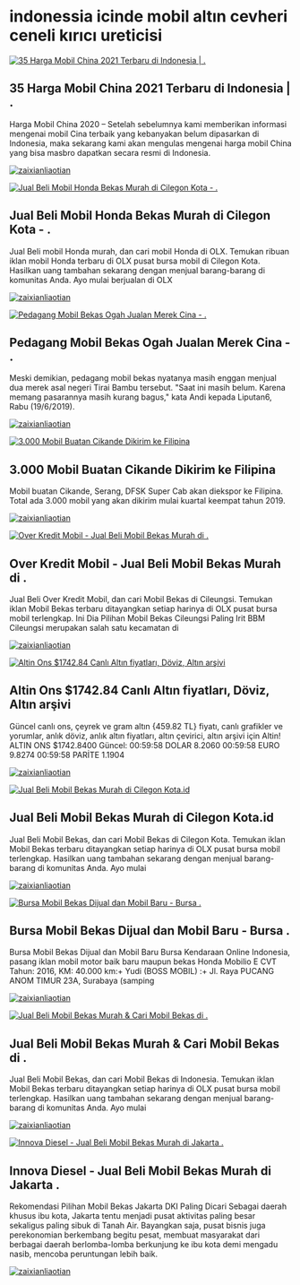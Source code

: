 # indonessia icinde mobil altın cevheri ceneli kırıcı ureticisi
<a href="https://mnn.zoosnet.net/LR/Chatpre.aspx?id=MNN94995150&p=https://topgrinding.com/" target="_blank">![35 Harga Mobil China 2021 Terbaru di Indonesia | .](https://github.com/technlg/images/blob/main/60.jpg)</a>
## 35 Harga Mobil China 2021 Terbaru di Indonesia | .
Harga Mobil China 2020 – Setelah sebelumnya kami memberikan informasi mengenai mobil Cina terbaik yang kebanyakan belum dipasarkan di Indonesia, maka sekarang kami akan mengulas mengenai harga mobil China yang bisa masbro dapatkan secara resmi di Indonesia. 
<a href="https://mnn.zoosnet.net/LR/Chatpre.aspx?id=MNN94995150&p=https://topgrinding.com/" target="_blank"><img src="https://github.com/technlg/images/raw/main/chat11.jpg" alt="zaixianliaotian"/></a><a href="//whatsapp.shibangsoft.com/WhatsApp.php" ><img src="https://github.com/technlg/images/raw/main/chat11.png" alt=""></a>
<a href="https://mnn.zoosnet.net/LR/Chatpre.aspx?id=MNN94995150&p=https://topgrinding.com/" target="_blank">![Jual Beli Mobil Honda Bekas Murah di Cilegon Kota - .](https://github.com/technlg/images/blob/main/45.jpg)</a>
## Jual Beli Mobil Honda Bekas Murah di Cilegon Kota - .
Jual Beli mobil Honda murah, dan cari mobil Honda di OLX. Temukan ribuan iklan mobil Honda terbaru di OLX pusat bursa mobil di Cilegon Kota. Hasilkan uang tambahan sekarang dengan menjual barang-barang di komunitas Anda. Ayo mulai berjualan di OLX
<a href="https://mnn.zoosnet.net/LR/Chatpre.aspx?id=MNN94995150&p=https://topgrinding.com/" target="_blank"><img src="https://github.com/technlg/images/raw/main/chat11.jpg" alt="zaixianliaotian"/></a><a href="//whatsapp.shibangsoft.com/WhatsApp.php" ><img src="https://github.com/technlg/images/raw/main/chat11.png" alt=""></a>
<a href="https://mnn.zoosnet.net/LR/Chatpre.aspx?id=MNN94995150&p=https://topgrinding.com/" target="_blank">![Pedagang Mobil Bekas Ogah Jualan Merek Cina - .](https://github.com/technlg/images/blob/main/7.jpg)</a>
## Pedagang Mobil Bekas Ogah Jualan Merek Cina - .
Meski demikian, pedagang mobil bekas nyatanya masih enggan menjual dua merek asal negeri Tirai Bambu tersebut. "Saat ini masih belum. Karena memang pasarannya masih kurang bagus," kata Andi kepada Liputan6, Rabu (19/6/2019).
<a href="https://mnn.zoosnet.net/LR/Chatpre.aspx?id=MNN94995150&p=https://topgrinding.com/" target="_blank"><img src="https://github.com/technlg/images/raw/main/chat11.jpg" alt="zaixianliaotian"/></a><a href="//whatsapp.shibangsoft.com/WhatsApp.php" ><img src="https://github.com/technlg/images/raw/main/chat11.png" alt=""></a>
<a href="https://mnn.zoosnet.net/LR/Chatpre.aspx?id=MNN94995150&p=https://topgrinding.com/" target="_blank">![3.000 Mobil Buatan Cikande Dikirim ke Filipina](https://github.com/technlg/images/blob/main/65.jpg)</a>
## 3.000 Mobil Buatan Cikande Dikirim ke Filipina
Mobil buatan Cikande, Serang, DFSK Super Cab akan diekspor ke Filipina. Total ada 3.000 mobil yang akan dikirim mulai kuartal keempat tahun 2019.
<a href="https://mnn.zoosnet.net/LR/Chatpre.aspx?id=MNN94995150&p=https://topgrinding.com/" target="_blank"><img src="https://github.com/technlg/images/raw/main/chat11.jpg" alt="zaixianliaotian"/></a><a href="//whatsapp.shibangsoft.com/WhatsApp.php" ><img src="https://github.com/technlg/images/raw/main/chat11.png" alt=""></a>
<a href="https://mnn.zoosnet.net/LR/Chatpre.aspx?id=MNN94995150&p=https://topgrinding.com/" target="_blank">![Over Kredit Mobil - Jual Beli Mobil Bekas Murah di .](https://github.com/technlg/images/blob/main/22.jpg)</a>
## Over Kredit Mobil - Jual Beli Mobil Bekas Murah di .
Jual Beli Over Kredit Mobil, dan cari Mobil Bekas di Cileungsi. Temukan iklan Mobil Bekas terbaru ditayangkan setiap harinya di OLX pusat bursa mobil terlengkap. Ini Dia Pilihan Mobil Bekas Cileungsi Paling Irit BBM Cileungsi merupakan salah satu kecamatan di 
<a href="https://mnn.zoosnet.net/LR/Chatpre.aspx?id=MNN94995150&p=https://topgrinding.com/" target="_blank"><img src="https://github.com/technlg/images/raw/main/chat11.jpg" alt="zaixianliaotian"/></a><a href="//whatsapp.shibangsoft.com/WhatsApp.php" ><img src="https://github.com/technlg/images/raw/main/chat11.png" alt=""></a>
<a href="https://mnn.zoosnet.net/LR/Chatpre.aspx?id=MNN94995150&p=https://topgrinding.com/" target="_blank">![Altin Ons $1742.84 Canlı Altın fiyatları, Döviz, Altın arşivi](https://github.com/technlg/images/blob/main/39.jpg)</a>
## Altin Ons $1742.84 Canlı Altın fiyatları, Döviz, Altın arşivi
Güncel canlı ons, çeyrek ve gram altın {459.82 TL} fiyatı, canlı grafikler ve yorumlar, anlık döviz, anlık altın fiyatları, altın çevirici, altın arşivi için Altin! ALTIN ONS $1742.8400 Güncel: 00:59:58 DOLAR 8.2060 00:59:58 EURO 9.8274 00:59:58 PARİTE 1.1904 
<a href="https://mnn.zoosnet.net/LR/Chatpre.aspx?id=MNN94995150&p=https://topgrinding.com/" target="_blank"><img src="https://github.com/technlg/images/raw/main/chat11.jpg" alt="zaixianliaotian"/></a><a href="//whatsapp.shibangsoft.com/WhatsApp.php" ><img src="https://github.com/technlg/images/raw/main/chat11.png" alt=""></a>
<a href="https://mnn.zoosnet.net/LR/Chatpre.aspx?id=MNN94995150&p=https://topgrinding.com/" target="_blank">![Jual Beli Mobil Bekas Murah di Cilegon Kota.id](https://github.com/technlg/images/blob/main/51.jpg)</a>
## Jual Beli Mobil Bekas Murah di Cilegon Kota.id
Jual Beli Mobil Bekas, dan cari Mobil Bekas di Cilegon Kota. Temukan iklan Mobil Bekas terbaru ditayangkan setiap harinya di OLX pusat bursa mobil terlengkap. Hasilkan uang tambahan sekarang dengan menjual barang-barang di komunitas Anda. Ayo mulai
<a href="https://mnn.zoosnet.net/LR/Chatpre.aspx?id=MNN94995150&p=https://topgrinding.com/" target="_blank"><img src="https://github.com/technlg/images/raw/main/chat11.jpg" alt="zaixianliaotian"/></a><a href="//whatsapp.shibangsoft.com/WhatsApp.php" ><img src="https://github.com/technlg/images/raw/main/chat11.png" alt=""></a>
<a href="https://mnn.zoosnet.net/LR/Chatpre.aspx?id=MNN94995150&p=https://topgrinding.com/" target="_blank">![Bursa Mobil Bekas Dijual dan Mobil Baru - Bursa .](https://github.com/technlg/images/blob/main/11.jpg)</a>
## Bursa Mobil Bekas Dijual dan Mobil Baru - Bursa .
Bursa Mobil Bekas Dijual dan Mobil Baru Bursa Kendaraan Online Indonesia, pasang iklan mobil motor baik baru maupun bekas Honda Mobilio E CVT Tahun: 2016, KM: 40.000 km:+ Yudi (BOSS MOBIL) :+ Jl. Raya PUCANG ANOM TIMUR 23A, Surabaya (samping 
<a href="https://mnn.zoosnet.net/LR/Chatpre.aspx?id=MNN94995150&p=https://topgrinding.com/" target="_blank"><img src="https://github.com/technlg/images/raw/main/chat11.jpg" alt="zaixianliaotian"/></a><a href="//whatsapp.shibangsoft.com/WhatsApp.php" ><img src="https://github.com/technlg/images/raw/main/chat11.png" alt=""></a>
<a href="https://mnn.zoosnet.net/LR/Chatpre.aspx?id=MNN94995150&p=https://topgrinding.com/" target="_blank">![Jual Beli Mobil Bekas Murah & Cari Mobil Bekas di .](https://github.com/technlg/images/blob/main/12.jpg)</a>
## Jual Beli Mobil Bekas Murah & Cari Mobil Bekas di .
Jual Beli Mobil Bekas, dan cari Mobil Bekas di Indonesia. Temukan iklan Mobil Bekas terbaru ditayangkan setiap harinya di OLX pusat bursa mobil terlengkap. Hasilkan uang tambahan sekarang dengan menjual barang-barang di komunitas Anda. Ayo mulai
<a href="https://mnn.zoosnet.net/LR/Chatpre.aspx?id=MNN94995150&p=https://topgrinding.com/" target="_blank"><img src="https://github.com/technlg/images/raw/main/chat11.jpg" alt="zaixianliaotian"/></a><a href="//whatsapp.shibangsoft.com/WhatsApp.php" ><img src="https://github.com/technlg/images/raw/main/chat11.png" alt=""></a>
<a href="https://mnn.zoosnet.net/LR/Chatpre.aspx?id=MNN94995150&p=https://topgrinding.com/" target="_blank">![Innova Diesel - Jual Beli Mobil Bekas Murah di Jakarta .](https://github.com/technlg/images/blob/main/35.jpg)</a>
## Innova Diesel - Jual Beli Mobil Bekas Murah di Jakarta .
Rekomendasi Pilihan Mobil Bekas Jakarta DKI Paling Dicari Sebagai daerah khusus ibu kota, Jakarta tentu menjadi pusat aktivitas paling besar sekaligus paling sibuk di Tanah Air. Bayangkan saja, pusat bisnis juga perekonomian berkembang begitu pesat, membuat masyarakat dari berbagai daerah berlomba-lomba berkunjung ke ibu kota demi mengadu nasib, mencoba peruntungan lebih baik.
<a href="https://mnn.zoosnet.net/LR/Chatpre.aspx?id=MNN94995150&p=https://topgrinding.com/" target="_blank"><img src="https://github.com/technlg/images/raw/main/chat11.jpg" alt="zaixianliaotian"/></a><a href="//whatsapp.shibangsoft.com/WhatsApp.php" ><img src="https://github.com/technlg/images/raw/main/chat11.png" alt=""></a>
